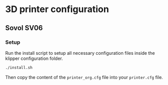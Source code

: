 # 3D printer configuration

## Sovol SV06

### Setup

Run the install script to setup all necessary configuration files inside the klipper configuration folder.

```bash
./install.sh
```

Then copy the content of the `printer_org.cfg` file into your `printer.cfg` file.